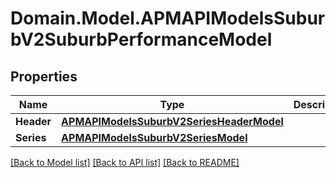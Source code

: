 # Domain.Model.APMAPIModelsSuburbV2SuburbPerformanceModel
## Properties

Name | Type | Description | Notes
------------ | ------------- | ------------- | -------------
**Header** | [**APMAPIModelsSuburbV2SeriesHeaderModel**](APMAPIModelsSuburbV2SeriesHeaderModel.md) |  | [optional] 
**Series** | [**APMAPIModelsSuburbV2SeriesModel**](APMAPIModelsSuburbV2SeriesModel.md) |  | [optional] 

[[Back to Model list]](../README.md#documentation-for-models) [[Back to API list]](../README.md#documentation-for-api-endpoints) [[Back to README]](../README.md)

